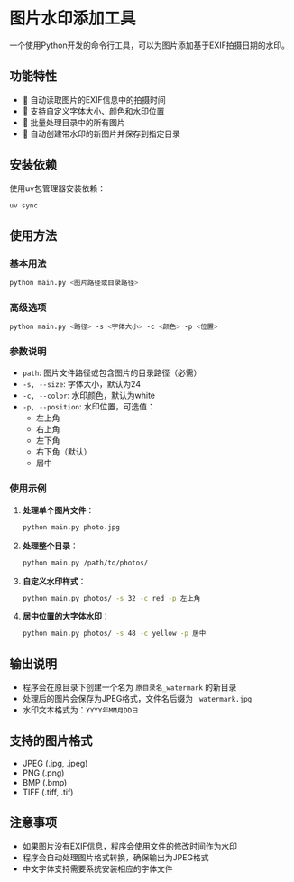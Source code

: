 # 图片水印添加工具

一个使用Python开发的命令行工具，可以为图片添加基于EXIF拍摄日期的水印。

## 功能特性

- 📸 自动读取图片的EXIF信息中的拍摄时间
- 🎨 支持自定义字体大小、颜色和水印位置
- 📁 批量处理目录中的所有图片
- 💾 自动创建带水印的新图片并保存到指定目录

## 安装依赖

使用uv包管理器安装依赖：

```bash
uv sync
```

## 使用方法

### 基本用法

```bash
python main.py <图片路径或目录路径>
```

### 高级选项

```bash
python main.py <路径> -s <字体大小> -c <颜色> -p <位置>
```

### 参数说明

- `path`: 图片文件路径或包含图片的目录路径（必需）
- `-s, --size`: 字体大小，默认为24
- `-c, --color`: 水印颜色，默认为white
- `-p, --position`: 水印位置，可选值：
  - 左上角
  - 右上角
  - 左下角
  - 右下角（默认）
  - 居中

### 使用示例

1. **处理单个图片文件**：
   ```bash
   python main.py photo.jpg
   ```

2. **处理整个目录**：
   ```bash
   python main.py /path/to/photos/
   ```

3. **自定义水印样式**：
   ```bash
   python main.py photos/ -s 32 -c red -p 左上角
   ```

4. **居中位置的大字体水印**：
   ```bash
   python main.py photos/ -s 48 -c yellow -p 居中
   ```

## 输出说明

- 程序会在原目录下创建一个名为 `原目录名_watermark` 的新目录
- 处理后的图片会保存为JPEG格式，文件名后缀为 `_watermark.jpg`
- 水印文本格式为：`YYYY年MM月DD日`

## 支持的图片格式

- JPEG (.jpg, .jpeg)
- PNG (.png)
- BMP (.bmp)
- TIFF (.tiff, .tif)

## 注意事项

- 如果图片没有EXIF信息，程序会使用文件的修改时间作为水印
- 程序会自动处理图片格式转换，确保输出为JPEG格式
- 中文字体支持需要系统安装相应的字体文件
